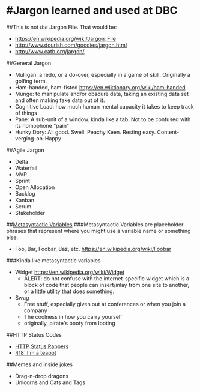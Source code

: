 #Jargon learned and used at DBC
=================

##This is not _the_ Jargon File. That would be:
- https://en.wikipedia.org/wiki/Jargon_File
- http://www.dourish.com/goodies/jargon.html
- http://www.catb.org/jargon/
  
##General Jargon
+ Mulligan: a redo, or a do-over, especially in a game of skill. Originally a golfing term.
+ Ham-handed, ham-fisted https://en.wiktionary.org/wiki/ham-handed
+ Munge: to manipulate and/or obscure data, taking an existing data set and often making fake data out of it.
+ Cognitive Load: how much human mental capacity it takes to keep track of things
+ Pane: A sub-unit of a window. kinda like a tab. Not to be confused with its homophone "pain"
+ Hunky Dory: All good. Swell. Peachy Keen. Resting easy. Content-verging-on-Happy


##Agile Jargon
+ Delta
+ Waterfall
+ MVP
+ Sprint
+ Open Allocation
+ Backlog
+ Kanban
+ Scrum
+ Stakeholder

##[Metasyntactic Variables](http://en.wikipedia.org/wiki/Metasyntactic_variable)
###Metasyntactic Variables are placeholder phrases that represent where you might use a variable name or something else.
+ Foo, Bar, Foobar, Baz, etc. https://en.wikipedia.org/wiki/Foobar

###Kinda like metasyntactic variables
+ Widget https://en.wikipedia.org/wiki/Widget
	- ALERT: do not confuse with the internet-specific widget which is a block of code that people can insert/inlay from one site to another, or a little utility that does something.
+ Swag
	- Free stuff, especially given out at conferences or when you join a company
	- The coolness in how you carry yourself
	- originally, pirate's booty from looting

##HTTP Status Codes
+ [HTTP Status Rappers](http://en.wikipedia.org/wiki/Metasyntactic_variable)
+ [418: I'm a teapot](https://en.wikipedia.org/wiki/Hyper_Text_Coffee_Pot_Control_Protocol)

##Memes and inside jokes
+ Drag-n-drop dragons
+ Unicorns and Cats and Tags